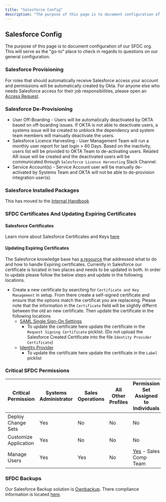 ```yaml
---
title: "Salesforce Config"
description: "The purpose of this page is to document configuration of our instance of Salesforce at GitLab. This will serve as the go-to place to check in regards to questions on our general Salesforce configuration."
---
```


## Salesforce Config

The purpose of this page is to document configuration of our SFDC org. This will serve as the "go-to" place to check in regards to questions on our general configuration.

### Salesforce Provisioning

For roles that should automatically receive Salesforce access your account and permissions will be automatically created by Okta. For anyone else who needs Salesforce access for their job responsibilities, please open an [Access Request](/handbook/it/end-user-services/onboarding-access-requests/access-requests/).

### Salesforce De-Provisioning

- User Off-Boarding - Users will be automatically deactivated by OKTA based on off-boarding issues. If OKTA is not able to deactivate users, a systems issue will be created to unblock the dependency and system team members will manually deactivate the users.
- Salesforce Licence Harvesting - User Management Team will run a monthly user report for last login > 60 Days. Based on the inactivity, users list will be provided to OKTA Team to de-activating users. Related AR issue will be created and the deactivated users will be communicated through `Salesforce Licence Harvesting` Slack Channel.
- Service Account(s) - Service Account user will be manually de-activated by Systems Team and OKTA will not be able to de-provision integration user(s).

### Salesforce Installed Packages

This has moved to the [Internal Handbook](https://internal.gitlab.com/handbook/sales/sales-systems/#sfdc-installed-packages)

### SFDC Certificates And Updating Expiring Certificates

#### Salesforce Certificates

Learn more about Salesforce Certificates and Keys [here](https://help.salesforce.com/articleView?id=security_keys_about.htm&type=5)

#### Updating Expiring Certificates

The Salesforce knowledge base has [a resource](https://help.salesforce.com/articleView?id=000329338&type=1&mode=1) that addressed what to do and how to handle Expiring certificates. Currently in Salesforce our certificate is located in two places and needs to be updated in both. In order to update please follow the below steps and update in the following locations.

- Create a new certificate by searching for `Certificate and Key Management` in setup. From there create a self-signed certificate and ensure that the options match the certificat you are replaceing. Please note that the information in the `Certificate` field will be slightly differnt between the old an new certificate. Then update the certificate in the following locations
  - [SAML Single Sign-On Settings](https://gitlab.my.salesforce.com/0LE4M0000004J63)
    - To update the certificate here update the certificate in the `Request Signing Certificate` picklist. (Do not upload the Salesforce Created Certificate into the file `Identity Provider Certificate`)
  - [Identity Provider](https://gitlab.my.salesforce.com/setup/secur/idp/IdpPage.apexp)
    - To update the certificate here update the certificate in the `Label` picklist

### Critical SFDC Permissions

| Critical Permission   | Systems Administrator | Sales Operations | All Other Profiles | Permission Set Assigned to Individuals |
|-----------------------|-----------------------|------------------|--------------------|----------------------------------------|
| Deploy Change Sets    | Yes                   | No               | No                 | No                                     |
| Customize Application | Yes                   | No              | No                  | No                                     |
| Manage Users          | Yes                   | Yes              | No                 | [Yes](https://gitlab.my.salesforce.com/005?id=0PS4M00000113lT&isUserEntityOverride=1&SetupNode=PermSets) - Sales Comp Team|

### SFDC Backups

Our Salesforce Backup solution is [Ownbackup](https://www.ownbackup.com/). There compliance information is located [here](https://www.owndata.com/trust).
